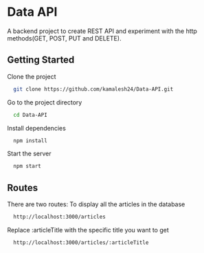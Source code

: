 
# Data API

A backend project to create REST API and experiment with the http methods(GET, POST, PUT and DELETE).


## Getting Started

Clone the project

```bash
  git clone https://github.com/kamalesh24/Data-API.git
```

Go to the project directory

```bash
  cd Data-API
```

Install dependencies

```bash
  npm install
```

Start the server

```bash
  npm start
```




## Routes

There are two routes:
To display all the articles in the database
```bash
  http://localhost:3000/articles
```
Replace :articleTitle with the specific title you want to get
```bash
  http://localhost:3000/articles/:articleTitle
```
